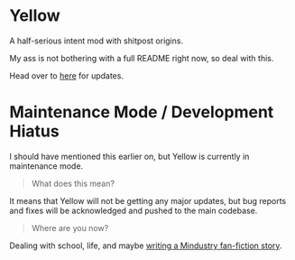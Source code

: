 # Yellow

A half-serious intent mod with shitpost origins.

My ass is not bothering with a full README right now, so deal with this.

Head over to [here](https://discord.gg/uAddT46bFx) for updates.

# Maintenance Mode / Development Hiatus

I should have mentioned this earlier on, but Yellow is currently in maintenance mode.

> What does this mean?

It means that Yellow will not be getting any major updates, but bug reports and fixes will be acknowledged and pushed to the main codebase.

> Where are you now?

Dealing with school, life, and maybe [writing a Mindustry fan-fiction story](https://archiveofourown.org/works/59475829).
